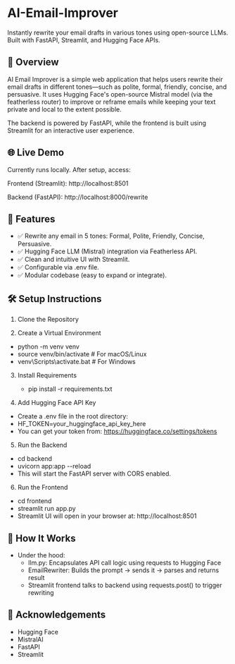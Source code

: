 # AI-Email-Improver

Instantly rewrite your email drafts in various tones using open-source LLMs. Built with FastAPI, Streamlit, and Hugging Face APIs.

## 🚀 Overview
AI Email Improver is a simple web application that helps users rewrite their email drafts in different tones—such as polite, formal, friendly, concise, and persuasive. It uses Hugging Face's open-source Mistral model (via the featherless router) to improve or reframe emails while keeping your text private and local to the extent possible.

The backend is powered by FastAPI, while the frontend is built using Streamlit for an interactive user experience.

## 🌐 Live Demo
Currently runs locally. After setup, access:

Frontend (Streamlit): http://localhost:8501

Backend (FastAPI): http://localhost:8000/rewrite

## 🔧 Features
* ✅ Rewrite any email in 5 tones: Formal, Polite, Friendly, Concise, Persuasive.
* ✅ Hugging Face LLM (Mistral) integration via Featherless API.
* ✅ Clean and intuitive UI with Streamlit.
* ✅ Configurable via .env file.
* ✅ Modular codebase (easy to expand or integrate).

## 🛠️ Setup Instructions

1. Clone the Repository

2. Create a Virtual Environment
  * python -m venv venv
  * source venv/bin/activate     # For macOS/Linux
  * venv\Scripts\activate.bat    # For Windows

3. Install Requirements
   * pip install -r requirements.txt

4. Add Hugging Face API Key
  * Create a .env file in the root directory:
  * HF_TOKEN=your_huggingface_api_key_here
  * You can get your token from: https://huggingface.co/settings/tokens

5. Run the Backend
* cd backend
* uvicorn app:app --reload
* This will start the FastAPI server with CORS enabled.

6. Run the Frontend
* cd frontend
* streamlit run app.py
* Streamlit UI will open in your browser at: http://localhost:8501

## 🧠 How It Works
- Under the hood:
  - llm.py: Encapsulates API call logic using requests to Hugging Face
  - EmailRewriter: Builds the prompt → sends it → parses and returns result
  - Streamlit frontend talks to backend using requests.post() to trigger rewriting

## 🙌 Acknowledgements
  * Hugging Face
  * MistralAI
  * FastAPI
  * Streamlit

